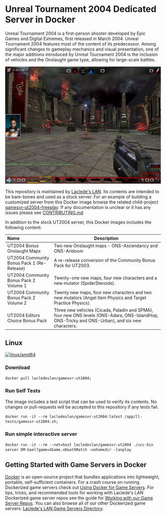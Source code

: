 # Unreal Tournament 2004 Dedicated Server in Docker

Unreal Tournament 2004 is a first-person shooter developed by Epic Games and Digital Extremes, first released in March 2004. Unreal Tournament 2004 features most of the content of its predecessor. Among significant changes to gameplay mechanics and visual presentation, one of the major additions introduced by Unreal Tournament 2004 is the inclusion of vehicles and the Onslaught game type, allowing for large-scale battles.

![UT2004 Screenshot](https://raw.githubusercontent.com/LacledesLAN/gamesvr-ut2004/master/.misc/screenshot1.jpg "UT2004 Screenshot")

This repository is maintained by [Laclede's LAN](https://lacledeslan.com). Its contents are intended to be bare-bones and used as a stock server. For an example of building a customized server from this Docker image browse the related child-project [gamesvr-ut2004-freeplay](https://github.com/LacledesLAN/gamesvr-ut2004-freeplay). If any documentation is unclear or it has any issues please see [CONTRIBUTING.md](./CONTRIBUTING.md)

In addition to the stock UT2004 server, this Docker images includes the following content:

| Name                                       | Description |
| :----------------------------------------- | ----------- |
| UT2004 Bonus Onslaught Maps                | Two new Onslaught maps - ONS-Ascendancy and ONS-Aridoom |
| UT2004 Community Bonus Pack 1 (Re-Release) | A re-release conversion of the Community Bonus Pack for UT2003. |
| UT2004 Community Bonus Pack 2 Volume 1     | Twenty-one new maps, four new characters and a new mutator (SpiderSteroids). |
| UT2004 Community Bonus Pack 2 Volume 2     | Twenty new maps, four new characters and two new mutators (Angel Item Physics and Target Practice Physics). |
| UT2004 Editors Choice Bonus Pack           | Three new vehicles (Cicada, Paladin and SPMA), four new ONS levels (ONS-Adara, ONS-IslandHop, ONS-Tricky and ONS-Urban), and six new characters. |

## Linux

[![linux/amd64](https://github.com/LacledesLAN/gamesvr-ut2004/actions/workflows/build-linux-image.yml/badge.svg?branch=master)](https://github.com/LacledesLAN/gamesvr-ut2004/actions/workflows/build-linux-image.yml)

### Download

```shell
docker pull lacledeslan/gamesvr-ut2004;
```

### Run Self Tests

The image includes a test script that can be used to verify its contents. No changes or pull-requests will be accepted to this repository if any tests fail.

```shell
docker run -it --rm lacledeslan/gamesvr-ut2004:latest /app/ll-tests/gamesvr-ut2004.sh;
```

### Run simple interactive server

```shell
docker run -it --rm --net=host lacledeslan/gamesvr-ut2004 ./ucc-bin server DM-Gael?game=XGame.xDeathMatch -nohomedir -lanplay
```

## Getting Started with Game Servers in Docker

[Docker](https://docs.docker.com/) is an open-source project that bundles applications into lightweight, portable, self-sufficient containers. For a crash course on running Dockerized game servers check out [Using Docker for Game Servers](https://github.com/LacledesLAN/README.1ST/blob/master/GameServers/DockerAndGameServers.md). For tips, tricks, and recommended tools for working with Laclede's LAN Dockerized game server repos see the guide for [Working with our Game Server Repos](https://github.com/LacledesLAN/README.1ST/blob/master/GameServers/WorkingWithOurRepos.md). You can also browse all of our other Dockerized game servers: [Laclede's LAN Game Servers Directory](https://github.com/LacledesLAN/README.1ST/tree/master/GameServers).
